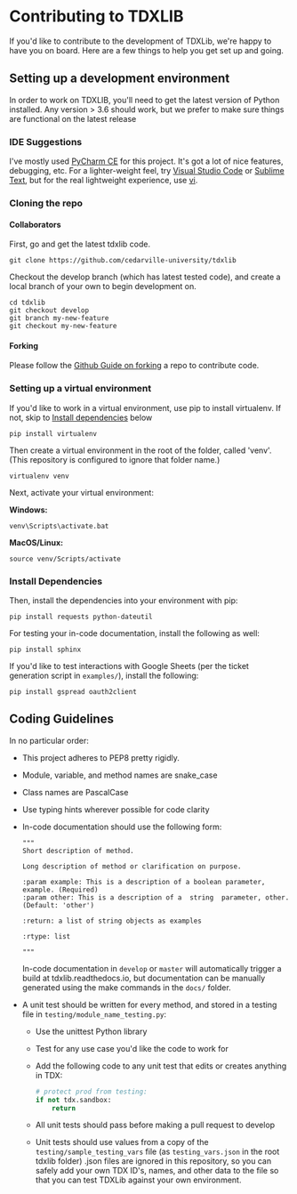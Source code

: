 # Contributing to TDXLIB

If you'd like to contribute to the development of TDXLib, we're happy to have you on board. 
Here are a few things to help you get set up and going.

## Setting up a development environment

In order to work on TDXLIB, you'll need to get the latest version of Python installed. Any version > 3.6 should work, 
but we prefer to make sure things are functional on the latest release

### IDE Suggestions

I've mostly used [PyCharm CE](https://www.jetbrains.com/pycharm/download/#section=windows) for this project. It's got a lot of nice features, debugging, etc. 
For a lighter-weight feel, try 
[Visual Studio Code](https://code.visualstudio.com/download) or 
[Sublime Text](https://www.sublimetext.com/3), but for the real lightweight experience, use 
[vi](https://en.wikipedia.org/wiki/Vi).

### Cloning the repo 

#### Collaborators

First, go and get the latest tdxlib code.

    git clone https://github.com/cedarville-university/tdxlib

Checkout the develop branch (which has latest tested code), and create a local branch of your own to begin development on. 

    cd tdxlib
    git checkout develop
    git branch my-new-feature
    git checkout my-new-feature
    
#### Forking

Please follow the [Github Guide on forking](https://guides.github.com/activities/forking/) a repo to contribute code. 

### Setting up a virtual environment

If you'd like to work in a virtual environment, use pip to install virtualenv. 
If not, skip to [Install dependencies](#install-dependencies) below 

    pip install virtualenv
    
Then create a virtual environment in the root of the folder, called 'venv'. 
(This repository is configured to ignore that folder name.)

    virtualenv venv
    
Next, activate your virtual environment: 

**Windows:**

    venv\Scripts\activate.bat

**MacOS/Linux:**

    source venv/Scripts/activate

### Install Dependencies

Then, install the dependencies into your environment with pip: 

    pip install requests python-dateutil
    
For testing your in-code documentation, install the following as well: 

    pip install sphinx
    
If you'd like to test interactions with Google Sheets (per the ticket generation script in ```examples/```), install the following: 

    pip install gspread oauth2client
    
## Coding Guidelines

In no particular order: 

- This project adheres to PEP8 pretty rigidly. 
- Module, variable, and method names are snake_case
- Class names are PascalCase
- Use typing hints wherever possible for code clarity
- In-code documentation should use the following form:
    ~~~~
    """
    Short description of method. 
    
    Long description of method or clarification on purpose.
    
    :param example: This is a description of a boolean parameter, example. (Required)
    :param other: This is a description of a  string  parameter, other. (Default: 'other')
    
    :return: a list of string objects as examples
    
    :rtype: list
    
    """
    ~~~~
    In-code documentation in ```develop``` or ```master``` will automatically trigger a build at tdxlib.readthedocs.io,
    but documentation can be manually generated using the make commands in the ```docs/``` folder.
    
- A unit test should be written for every method, and stored in a testing file in ```testing/module_name_testing.py```:
  - Use the unittest Python library
  - Test for any use case you'd like the code to work for
  - Add the following code to any unit test that edits or creates anything in TDX:
        
    ```python
    # protect prod from testing:
    if not tdx.sandbox:
        return
    ```
  - All unit tests should pass before making a pull request to develop
  - Unit tests should use values from a copy of the ```testing/sample_testing_vars``` file (as ```testing_vars.json``` in the root tdxlib 
  folder) .json files are ignored in this repository, so you can safely add your own TDX ID's, names, and other data to
  the file so that you can test TDXLib against your own environment.
  
